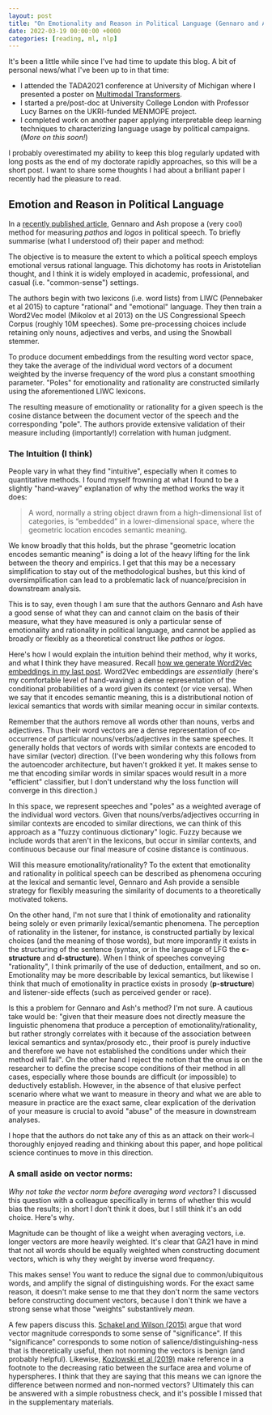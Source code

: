```yaml
---
layout: post
title: "On Emotionality and Reason in Political Language (Gennaro and Ash 2021)"
date: 2022-03-19 00:00:00 +0000
categories: [reading, ml, nlp]
---
```


It's been a little while since I've had time to update this blog. A bit of personal news/what I've been up to in that time:

- I attended the TADA2021 conference at University of Michigan where I presented a poster on [Multimodal Transformers](https://muhark.github.io/project/multimodal-ad-transformers/).
- I started a pre/post-doc at University College London with Professor Lucy Barnes on the UKRI-funded MENMOPE project.
- I completed work on another paper applying interpretable deep learning techniques to characterizing language usage by political campaigns. (_More on this soon!_)

I probably overestimated my ability to keep this blog regularly updated with long posts as the end of my doctorate rapidly approaches, so this will be a short post. I want to share some thoughts I had about a brilliant paper I recently had the pleasure to read.

## Emotion and Reason in Political Language

In a [recently published article](https://elliottash.com/wp-content/uploads/2021/08/Emotions_in_Politics_Economic_Journal_CA.pdf), Gennaro and Ash propose a (very cool) method for measuring _pathos_ and _logos_ in political speech. To briefly summarise (what I understood of) their paper and method:

The objective is to measure the extent to which a political speech employs emotional versus rational language. This dichotomy has roots in Aristotelian thought, and I think it is widely employed in academic, professional, and casual (i.e. "common-sense") settings.

The authors begin with two lexicons (i.e. word lists) from LIWC (Pennebaker et al 2015) to capture "rational" and "emotional" language. They then train a Word2Vec model (Mikolov et al 2013) on the US Congressional Speech Corpus (roughly 10M speeches). Some pre-processing choices include retaining only nouns, adjectives and verbs, and using the Snowball stemmer.

To produce document embeddings from the resulting word vector space, they take the average of the individual word vectors of a document weighted by the inverse frequency of the word plus a constant smoothing parameter. "Poles" for emotionality and rationality are constructed similarly using the aforementioned LIWC lexicons.

The resulting measure of emotionality or rationality for a given speech is the cosine distance between the document vector of the speech and the corresponding "pole". The authors provide extensive validation of their measure including (importantly!) correlation with human judgment.

### The Intuition (I think)

People vary in what they find "intuitive", especially when it comes to quantitative methods. I found myself frowning at what I found to be a slightly "hand-wavey" explanation of why the method works the way it does:

>  A word, normally a string object drawn from a high-dimensional list of categories, is “embedded” in a lower-dimensional space, where the geometric location encodes semantic meaning.

We know broadly that this holds, but the phrase "geometric location encodes semantic meaning" is doing a lot of the heavy lifting for the link between the theory and empirics. I get that this may be a necessary simplification to stay out of the methodological bushes, but this kind of oversimplification can lead to a problematic lack of nuance/precision in downstream analysis.

This is to say, even though I am sure that the authors Gennaro and Ash have a good sense of what they can and cannot claim on the basis of their measure, what they have measured is only a particular sense of emotionality and rationality in political language, and cannot be applied as broadly or flexibly as a theoretical construct like _pathos_ or _logos_.

Here's how I would explain the intuition behind their method, why it works, and what I think they have measured. Recall [how we generate Word2Vec embeddings in my last post](https://muhark.github.io/python/ml/nlp/2021/10/21/word2vec-from-scratch.html). Word2Vec embeddings are _essentially_ (here's my comfortable level of hand-waving) a dense representation of the conditional probabilities of a word given its context (or vice versa). When we say that it encodes semantic meaning, this is a distributional notion of lexical semantics that words with similar meaning occur in similar contexts.

Remember that the authors remove all words other than nouns, verbs and adjectives. Thus their word vectors are a dense representation of co-occurrence of particular nouns/verbs/adjectives in the same speeches. It generally holds that vectors of words with similar contexts are encoded to have similar (vector) direction. (I've been wondering why this follows from the autoencoder architecture, but haven't grokked it yet. It makes sense to me that encoding similar words in similar spaces would result in a more "efficient" classifier, but I don't understand why the loss function will converge in this direction.)

In this space, we represent speeches and "poles" as a weighted average of the individual word vectors. Given that nouns/verbs/adjectives occurring in similar contexts are encoded to similar directions, we can think of this approach as a "fuzzy continuous dictionary" logic. Fuzzy because we include words that aren't in the lexicons, but occur in similar contexts, and continuous because our final measure of cosine distance is continuous.

Will this measure emotionality/rationality? To the extent that emotionality and rationality in political speech can be described as phenomena occuring at the lexical and semantic level, Gennaro and Ash provide a sensible strategy for flexibly measuring the similarity of documents to a theoretically motivated tokens.

On the other hand, I'm not sure that I think of emotionality and rationality being solely or even primarily lexical/semantic phenomena. The perception of rationality in the listener, for instance, is constructed partially by lexical choices (and the meaning of those words), but more imporantly it exists in the structuring of the sentence (syntax, or in the language of LFG the **c-structure** and **d-structure**). When I think of speeches conveying "rationality", I think primarily of the use of deduction, entailment, and so on. Emotionality may be more describable by lexical semantics, but likewise I think that much of emotionality in practice exists in prosody (**p-structure**) and listener-side effects (such as perceived gender or race). 

Is this a problem for Gennaro and Ash's method? I'm not sure. A cautious take would be: "given that their measure does not directly measure the linguistic phenomena that produce a perception of emotionality/rationality, but rather strongly correlates with it because of the association between lexical semantics and syntax/prosody etc., their proof is purely inductive and therefore we have not established the conditions under which their method will fail". On the other hand I reject the notion that the onus is on the researcher to define the precise scope conditions of their method in all cases, especially where those bounds are difficult (or impossible) to deductively establish. However, in the absence of that elusive perfect scenario where what we want to measure in theory and what we are able to measure in practice are the exact same, clear explication of the derivation of your measure is crucial to avoid "abuse" of the measure in downstream analyses.

I hope that the authors do not take any of this as an attack on their work–I thoroughly enjoyed reading and thinking about this paper, and hope political science continues to move in this direction.

### A small aside on vector norms:

_Why not take the vector norm before averaging word vectors_? I discussed this question with a colleague specifically in terms of whether this would bias the results; in short I don't think it does, but I still think it's an odd choice. Here's why.

Magnitude can be thought of like a weight when averaging vectors, i.e. longer vectors are more heavily weighted. It's clear that GA21 have in mind that not all words should be equally weighted when constructing document vectors, which is why they weight by inverse word frequency.

This makes sense! You want to reduce the signal due to common/ubiquitous words, and amplify the signal of distinguishing words. For the exact same reason, it doesn't make sense to me that they don't norm the same vectors before constructing document vectors, because I don't think we have a strong sense what those "weights" substantively _mean_.

A few papers discuss this. [Schakel and Wilson (2015)](https://arxiv.org/pdf/1508.02297.pdf) argue that word vector magnitude corresponds to some sense of "significance". If this "significance" corresponds to some notion of salience/distinguishing-ness that is theoretically useful, then not norming the vectors is benign (and probably helpful). Likewise, [Kozlowski et al (2019)](https://journals.sagepub.com/doi/full/10.1177/0003122419877135) make reference in a footnote to the decreasing ratio between the surface area and volume of hyperspheres. I think that they are saying that this means we can ignore the difference between normed and non-normed vectors? Ultimately this can be answered with a simple robustness check, and it's possible I missed that in the supplementary materials.

